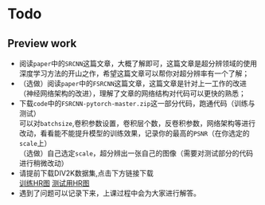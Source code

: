 # Todo 
## Preview work
+ 阅读`paper`中的`SRCNN`这篇文章，大概了解即可，这篇文章是超分辨领域的使用深度学习方法的开山之作，希望这篇文章可以帮你对超分辨率有一个了解；  
+ （选做）阅读`paper`中的`FSRCNN`这篇文章，这篇文章是针对上一工作的改进（神经网络架构的改进），理解了文章的网络结构对代码可以更快的熟悉；  
+ 下载`code`中的`FSRCNN-pytorch-master.zip`这一部分代码，跑通代码（训练与测试）  
  可以对`batchsize`,卷积参数设置，卷积层个数，反卷积参数，网络架构等进行改动，看看能不能提升模型的训练效果，记录你的最高的`PSNR`（在你选定的`scale`上）    
  （选做）自己选定`scale`，超分辨出一张自己的图像（需要对测试部分的代码进行稍微改动）
+ 请提前下载DIV2K数据集,点击下方链接下载   
  [训练HR图](http://data.vision.ee.ethz.ch/cvl/DIV2K/DIV2K_train_HR.zip)
  [测试用HR图](http://data.vision.ee.ethz.ch/cvl/DIV2K/DIV2K_valid_HR.zip)
+ 遇到了问题可以记录下来，上课过程中会为大家进行解答。
